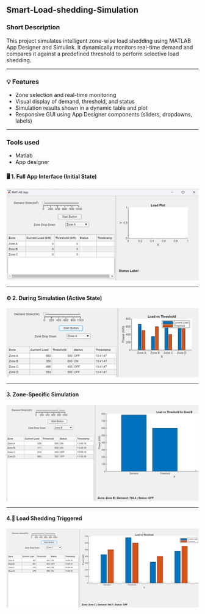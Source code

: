 ## Smart-Load-shedding-Simulation

### Short Description
This project simulates intelligent zone-wise load shedding using MATLAB App Designer and Simulink. It dynamically monitors real-time demand and compares it against a predefined threshold to perform selective load shedding.

---

### 💡 Features
- Zone selection and real-time monitoring
- Visual display of demand, threshold, and status
- Simulation results shown in a dynamic table and plot
- Responsive GUI using App Designer components (sliders, dropdowns, labels)

---

### Tools used
- Matlab
- App designer

#### 🖥️ 1. Full App Interface (Initial State)
<p></p>

![Stock View](https://github.com/sucharitade/Smart-Load-shedding-Simulation/blob/main/Screenshot%202025-07-22%20134003.png?raw=true)
<p></p>

---

#### ⚙️ 2. During Simulation (Active State)
<p></p>

![Stock View](https://github.com/sucharitade/Smart-Load-shedding-Simulation/blob/main/Screenshot%202025-07-22%20134218.png?raw=true)
<p></p>

---

#### 3. Zone-Specific Simulation
<p></p>

![Stock View](https://github.com/sucharitade/Smart-Load-shedding-Simulation/blob/main/Screenshot%202025-07-22%20134445.png?raw=true)
<p></p>

---

#### 4.🚨 Load Shedding Triggered
<p></p>

![Stock View](https://github.com/sucharitade/Smart-Load-shedding-Simulation/blob/main/Screenshot%202025-07-22%20134842.png?raw=true)



